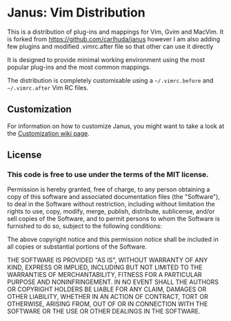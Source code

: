 # Janus: Vim Distribution

This is a distribution of plug-ins and mappings for Vim, Gvim and
MacVim. It is forked from https://github.com/carlhuda/janus however I am also adding few plugins and modified .vimrc.after
file so that other can use it directly

It is designed to provide minimal working environment using the most
popular plug-ins and the most common mappings.

The distribution is completely customisable using a `~/.vimrc.before`
and `~/.vimrc.after` Vim RC files.



## Customization

For  information on how to customize Janus, you might want to take
a look at the [Customization wiki
page](https://github.com/carlhuda/janus/wiki/Customization).

## License

### This code is free to use under the terms of the MIT license.

Permission is hereby granted, free of charge, to any person obtaining
a copy of this software and associated documentation files (the
"Software"), to deal in the Software without restriction, including
without limitation the rights to use, copy, modify, merge, publish,
distribute, sublicense, and/or sell copies of the Software, and to
permit persons to whom the Software is furnished to do so, subject to
the following conditions:

The above copyright notice and this permission notice shall be included
in all copies or substantial portions of the Software.

THE SOFTWARE IS PROVIDED "AS IS", WITHOUT WARRANTY OF ANY KIND,
EXPRESS OR IMPLIED, INCLUDING BUT NOT LIMITED TO THE WARRANTIES OF
MERCHANTABILITY, FITNESS FOR A PARTICULAR PURPOSE AND NONINFRINGEMENT.
IN NO EVENT SHALL THE AUTHORS OR COPYRIGHT HOLDERS BE LIABLE FOR ANY
CLAIM, DAMAGES OR OTHER LIABILITY, WHETHER IN AN ACTION OF CONTRACT,
TORT OR OTHERWISE, ARISING FROM, OUT OF OR IN CONNECTION WITH THE
SOFTWARE OR THE USE OR OTHER DEALINGS IN THE SOFTWARE.
